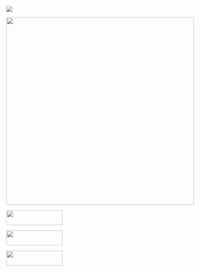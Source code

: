 
<a href="https://git.io/typing-svg"><img src="https://readme-typing-svg.demolab.com?font=Doto&weight=600&center=%D0%B8%D1%81%D1%82%D0%B8%D0%BD%D0%BD%D1%8B%D0%B9&vCenter=%D0%9B%D0%9E%D0%96%D0%AC&multiline=true&repeat=%D0%9B%D0%9E%D0%96%D0%AC&random=%D0%9B%D0%9E%D0%96%D0%AC&width=660&height=100&lines=Hi!+I+am+a+beginner+developer+from+Belarus.;Now+I+am+studying+in+Minsk+at+the+university+BSTU.;As+my+successes+I+will+post+here+my+projects."  /></a>

<img src="https://github-readme-stats.vercel.app/api/top-langs/?username=tmg24aqua&layout=donut&theme=radical" width="500"/>



<p>
<a href="https://t.me/tmg_aqua" >
  <img src="https://img.shields.io/badge/Telegram-2CA5E0?style=plastic&logo=telegram&logoColor=white" width="150px" height="40px"/>
</a>
</p>
<p>
<a href="https://www.instagram.com/tmg.aqua">
  <img src="https://img.shields.io/badge/Instagram-%23E4405F.svg?style=plastic&logo=Instagram&logoColor=white" width="150px" height="40px"/>
</a>
</p>
<p>
<a href="mailto:ezerskijn9@gmail.com">
  <img src="https://img.shields.io/badge/Gmail-D14836?style=plastic&logo=gmail&logoColor=white" width="150px" height="40px" />
</a>
</p>
